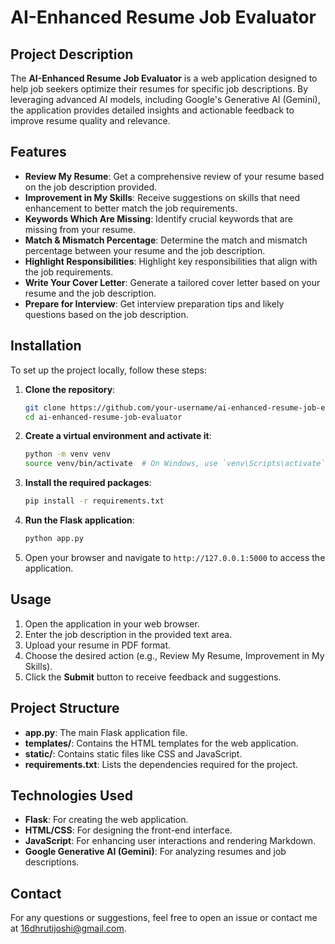 # AI-Enhanced Resume Job Evaluator

## Project Description

The **AI-Enhanced Resume Job Evaluator** is a web application designed to help job seekers optimize their resumes for specific job descriptions. By leveraging advanced AI models, including Google's Generative AI (Gemini), the application provides detailed insights and actionable feedback to improve resume quality and relevance.

## Features

- **Review My Resume**: Get a comprehensive review of your resume based on the job description provided.
- **Improvement in My Skills**: Receive suggestions on skills that need enhancement to better match the job requirements.
- **Keywords Which Are Missing**: Identify crucial keywords that are missing from your resume.
- **Match & Mismatch Percentage**: Determine the match and mismatch percentage between your resume and the job description.
- **Highlight Responsibilities**: Highlight key responsibilities that align with the job requirements.
- **Write Your Cover Letter**: Generate a tailored cover letter based on your resume and the job description.
- **Prepare for Interview**: Get interview preparation tips and likely questions based on the job description.

## Installation

To set up the project locally, follow these steps:

1. **Clone the repository**:
    ```bash
    git clone https://github.com/your-username/ai-enhanced-resume-job-evaluator.git
    cd ai-enhanced-resume-job-evaluator
    ```

2. **Create a virtual environment and activate it**:
    ```bash
    python -m venv venv
    source venv/bin/activate  # On Windows, use `venv\Scripts\activate`
    ```

3. **Install the required packages**:
    ```bash
    pip install -r requirements.txt
    ```

4. **Run the Flask application**:
    ```bash
    python app.py
    ```

5. Open your browser and navigate to `http://127.0.0.1:5000` to access the application.

## Usage

1. Open the application in your web browser.
2. Enter the job description in the provided text area.
3. Upload your resume in PDF format.
4. Choose the desired action (e.g., Review My Resume, Improvement in My Skills).
5. Click the **Submit** button to receive feedback and suggestions.

## Project Structure

- **app.py**: The main Flask application file.
- **templates/**: Contains the HTML templates for the web application.
- **static/**: Contains static files like CSS and JavaScript.
- **requirements.txt**: Lists the dependencies required for the project.

## Technologies Used

- **Flask**: For creating the web application.
- **HTML/CSS**: For designing the front-end interface.
- **JavaScript**: For enhancing user interactions and rendering Markdown.
- **Google Generative AI (Gemini)**: For analyzing resumes and job descriptions.


## Contact

For any questions or suggestions, feel free to open an issue or contact me at 16dhrutijoshi@gmail.com.
